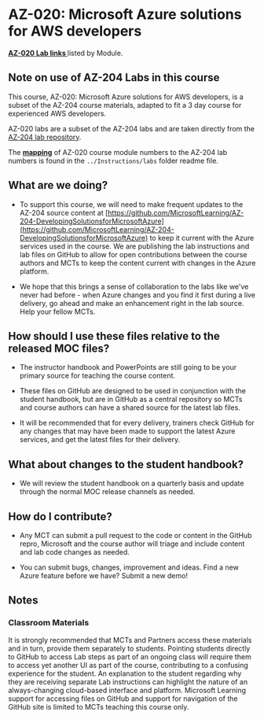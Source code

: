 # AZ-020: Microsoft Azure solutions for AWS developers

**[AZ-020 Lab links ](https://microsoftlearning.github.io/AZ-204-DevelopingSolutionsforMicrosoftAzure/aws/)** listed by Module.

## Note on use of AZ-204 Labs in this course

This course, AZ-020: Microsoft Azure solutions for AWS developers, is a subset of the AZ-204 course materials, adapted to fit a 3 day course for experienced AWS developers.

AZ-020 labs are a subset of the AZ-204 labs and are taken directly from the [AZ-204 lab repository](https://github.com/MicrosoftLearning/AZ-204-DevelopingSolutionsforMicrosoftAzure).

The **[mapping](https://github.com/MicrosoftLearning/AZ-020-Microsoft-Azure-solutions-for-AWS-developers/blob/master/Instructions/Labs/readme.md)** of AZ-020 course module numbers to the AZ-204 lab numbers is found in the `../Instructions/labs` folder readme file.

## What are we doing?

- To support this course, we will need to make frequent updates to the AZ-204 source content at [https://github.com/MicrosoftLearning/AZ-204-DevelopingSolutionsforMicrosoftAzure](https://github.com/MicrosoftLearning/AZ-204-DevelopingSolutionsforMicrosoftAzure) to keep it current with the Azure services used in the course.  We are publishing the lab instructions and lab files on GitHub to allow for open contributions between the course authors and MCTs to keep the content current with changes in the Azure platform.

- We hope that this brings a sense of collaboration to the labs like we've never had before - when Azure changes and you find it first during a live delivery, go ahead and make an enhancement right in the lab source.  Help your fellow MCTs.

## How should I use these files relative to the released MOC files?

- The instructor handbook and PowerPoints are still going to be your primary source for teaching the course content.

- These files on GitHub are designed to be used in conjunction with the student handbook, but are in GitHub as a central repository so MCTs and course authors can have a shared source for the latest lab files.

- It will be recommended that for every delivery, trainers check GitHub for any changes that may have been made to support the latest Azure services, and get the latest files for their delivery.

## What about changes to the student handbook?

- We will review the student handbook on a quarterly basis and update through the normal MOC release channels as needed.

## How do I contribute?

- Any MCT can submit a pull request to the code or content in the GitHub repro, Microsoft and the course author will triage and include content and lab code changes as needed.

- You can submit bugs, changes, improvement and ideas.  Find a new Azure feature before we have?  Submit a new demo!

## Notes

### Classroom Materials

It is strongly recommended that MCTs and Partners access these materials and in turn, provide them separately to students.  Pointing students directly to GitHub to access Lab steps as part of an ongoing class will require them to access yet another UI as part of the course, contributing to a confusing experience for the student. An explanation to the student regarding why they are receiving separate Lab instructions can highlight the nature of an always-changing cloud-based interface and platform. Microsoft Learning support for accessing files on GitHub and support for navigation of the GitHub site is limited to MCTs teaching this course only.
